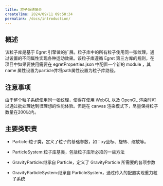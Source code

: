 ```yaml
---
title: 粒子系统简介
createTime: 2024/09/11 09:50:34
permalink: /docs/introduction/
---
```

## 概述

该粒子库是基于 Egret 引擎做的扩展。粒子库中的所有粒子使用同一张纹理，通过设置的不同属性实现各种运动效果。该粒子库遵循 Egret 第三方库的规则，在项目中如果要使用需要在 egretProperties.json 中配置一个新的 module ，其 name 属性设置为particle并将path属性设置为粒子库路径。

## 注意事项

由于整个粒子系统使用同一张纹理，使得在使用 WebGL 以及 OpenGL 渲染时可以通过批处理达到很理想的性能体验。但是在 canvas 渲染模式下，尽量保持粒子数量在200以内。

## 主要类职责

* Particle:粒子类，定义了粒子的基础参数，如：xy坐标、旋转、缩放等。

* ParticleSystem:粒子库基类，包括粒子库所必须的一些方法

* GravityParticle:继承自 Particle，定义了 GravityParticle 所需要的各项参数

* GravityParticleSystem:继承自 ParticleSystem，通过传入的配置实现重力粒子系统